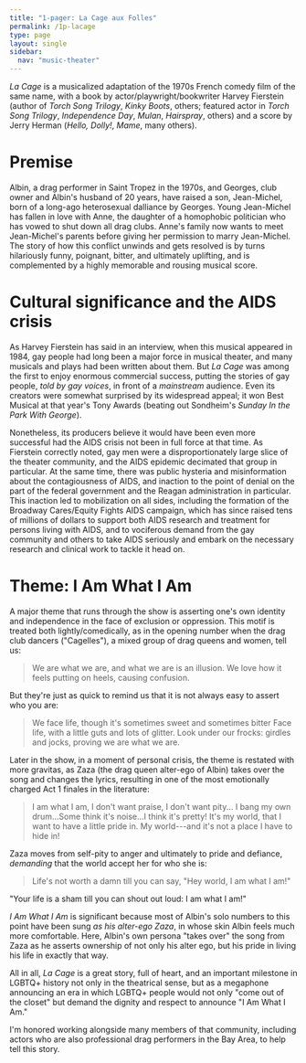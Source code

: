 ```yaml
---
title: "1-pager: La Cage aux Folles"
permalink: /1p-lacage
type: page
layout: single
sidebar:
  nav: "music-theater"
---
```


_La Cage_ is a musicalized adaptation of the 1970s
French comedy film of the same name,
with a book by actor/playwright/bookwriter Harvey Fierstein (author of
_Torch
Song Trilogy_, _Kinky Boots_, others; featured actor in _Torch Song Trilogy_,
_Independence Day_, _Mulan_, _Hairspray_, others) and a score by Jerry Herman
(_Hello, Dolly!_, _Mame_, many others).

# Premise

Albin, a drag performer in Saint Tropez in the 1970s, and Georges,
club owner and Albin's husband
of 20 years, have raised a son, Jean-Michel, born of a long-ago heterosexual
dalliance by Georges.
Young Jean-Michel has fallen
in love with Anne, the daughter of a homophobic politician who has
vowed to shut down all drag clubs.
Anne's family now wants to meet Jean-Michel's
parents before giving her permission to marry Jean-Michel.  The story
of how this
conflict unwinds and gets resolved is by turns hilariously funny,
poignant, bitter, and ultimately uplifting, and is complemented by a
highly memorable and 
rousing musical score. 

# Cultural significance and the AIDS crisis

As Harvey Fierstein has said in an interview, when this musical
appeared in 1984, gay people had long been
a major force in musical theater, and many musicals and plays had been
written about them.  But _La Cage_ was among the first to enjoy
enormous commercial success, putting the stories
of gay people, _told by gay voices_, in front of a _mainstream_ audience.
Even its creators were somewhat surprised by its widespread appeal;
it won Best Musical at that year's Tony Awards (beating out
Sondheim's _Sunday In the Park With George_).

Nonetheless, its producers believe it would have been even more
successful had the AIDS crisis not been in full force at that time.
As Fierstein correctly noted, gay men were a disproportionately large
slice of the theater community, and the AIDS epidemic decimated that
group in particular.  At the same time, there was public hysteria and
misinformation about the contagiousness of AIDS, and inaction to the point
of denial on the part of the federal government and the Reagan
administration in particular.  This inaction led to mobilization on
all sides, including the formation of the
Broadway Cares/Equity Fights AIDS campaign, which has since raised
tens of millions of dollars to support both AIDS research and
treatment for persons living with AIDS, 
and to vociferous demand from the gay community and others to take AIDS seriously and embark on
the necessary research and clinical work to tackle it head on.

# Theme: I Am What I Am

A major theme that runs through the show is asserting one's
own identity and independence in the face of exclusion or oppression.
This motif is treated both lightly/comedically, as in the opening
number when the drag club dancers ("Cagelles"), 
a mixed group of drag queens and women, tell us:

<blockquote>
We are what we are, and what we are is an illusion.
We love how it feels putting on heels, causing confusion.
</blockquote>

But they're just as quick to remind us that it is not always easy to
assert who you are:

<blockquote>
We face life, though it's sometimes sweet and sometimes bitter
Face life, with a little guts and lots of glitter.
Look under our frocks: girdles and jocks, proving we are what we are.
</blockquote>

Later in the show, in a moment of personal crisis, the theme is
restated with more gravitas, as Zaza (the drag queen alter-ego of
Albin) takes over the song and changes the lyrics, resulting in one of
the most emotionally charged Act 1 finales in the literature:

<blockquote>
I am what I am, I don't want praise, I don't want pity...
I bang my own drum...Some think it's noise...I think it's pretty!
It's my world, that I want to have a little pride in.
My world---and it's not a place I have to hide in!
</blockquote>

Zaza moves from self-pity to anger and ultimately to pride and
defiance, _demanding_ that the world accept her for who she is: 

<blockquote>
Life's not worth a damn till you can say, "Hey world, I am what I am!"
</blockquote>
"Your
life is a sham till you can shout out loud: I am what I am!"

_I Am What I Am_ is significant because most of Albin's solo numbers
to this point have been sung _as his alter-ego Zaza_, 
in whose skin Albin feels much more comfortable.
Here, Albin's own persona "takes over" the song
from Zaza as he asserts ownership of not only his alter ego, but his
pride in living his life in exactly that way.

All in all, _La Cage_ is a great story, full of heart, and an
important milestone in LGBTQ+ history not only in the theatrical
sense, but as a megaphone announcing an era in which LGBTQ+ people
would not only "come out of the closet" but demand the dignity
and respect to announce "I Am What I Am."

I'm honored working alongside many members of that community,
including actors who are also professional drag performers in the Bay
Area, to help tell this story.

